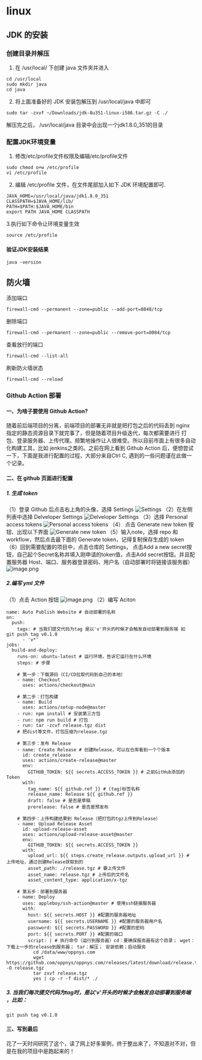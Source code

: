# linux 

## JDK 的安装

### 创建目录并解压

1. 在 /usr/local/ 下创建 java ⽂件夹并进⼊

```shell
cd /usr/local
sudo mkdir java
cd java
```

2. 将上⾯准备好的 JDK 安装包解压到 /usr/local/java 中即可

```shell
sudo tar -zxvf ~/Downloads/jdk-8u351-linux-i586.tar.gz -C ./
```

解压完之后， /usr/local/java ⽬录中会出现⼀个jdk1.8.0_351的⽬录

### 配置JDK环境变量

1. 修改/etc/profile文件权限及编辑/etc/profile文件

```shell
sudo chmod o+w /etc/profile
vi /etc/profile
```

2. 编辑 /etc/profile ⽂件，在⽂件尾部加⼊如下 JDK 环境配置即可.

```shell
JAVA_HOME=/usr/local/java/jdk1.8.0_351
CLASSPATH=$JAVA_HOME/lib/
PATH=$PATH:$JAVA_HOME/bin
export PATH JAVA_HOME CLASSPATH
```

3.执⾏如下命令让环境变量⽣效

```shell
source /etc/profile
```

#### 验证JDK安装结果

```shell
java -version
```

## 防火墙

添加端口

```shell
firewall-cmd --permanent --zone=public --add-port=8848/tcp
```

删除端口

```shell
firewall-cmd --permanent --zone=public --remove-port=8084/tcp
```

查看放行的端口

```shell
firewall-cmd --list-all
```

刷新防火墙状态

```shell
firewall-cmd --reload
```

### Github Action 部署

#### 一、为啥子要使用 Github Action?
随着前后端项目的分离，前端项目的部署无非就是把打包之后的代码丢到 nginx 指定的静态资源目录下就完事了，但是随着项目升级迭代，每次都需要进行 打包、登录服务器、上传代理。频繁地操作让人很难受。所以目前市面上有很多自动化构建工具，比如 jenkins之类的。之前在网上看到 Github Action 后，便想尝试一下，下面是我进行配置的过程，大部分来自Ctrl C, 遇到的一些问题谨在此做一个记录。

#### 二、在 github 页面进行配置

##### 1. 生成 token
（1）登录 Github 后点击右上角的头像，选择 Settings
![Settings](https://upload-images.jianshu.io/upload_images/25245988-286cd2b66cf3057b.png?imageMogr2/auto-orient/strip%7CimageView2/2/w/1240)
（2）在左侧列表中选择 Delveloper Settings
![Delveloper Settings](https://upload-images.jianshu.io/upload_images/25245988-3b3d5e43a6952bfc.png?imageMogr2/auto-orient/strip%7CimageView2/2/w/1240)
（3）选择 Personal access tokens
![Personal access tokens](https://upload-images.jianshu.io/upload_images/25245988-0b9400cfba12d9b4.png?imageMogr2/auto-orient/strip%7CimageView2/2/w/1240)
（4） 点击 Generate new token 按钮、出现以下界面
![Generate new token](https://upload-images.jianshu.io/upload_images/25245988-908b681967c8f2a4.png?imageMogr2/auto-orient/strip%7CimageView2/2/w/1240)
（5）输入note，选择 repo 和 workflow，然后点击最下面的  Generate token，记得复制保存生成的 token
（6）回到需要配置的项目中，点击仓库的 Settings， 点击Add a new secret按钮，自己起个Secret名称并填入刚申请的token值，点击Add secret按钮。并且配置服务器 Host、端口、服务器登录密码、用户名（自动部署时将链接该服务器）
![image.png](https://upload-images.jianshu.io/upload_images/25245988-2ae0d1bed8c7e528.png?imageMogr2/auto-orient/strip%7CimageView2/2/w/1240)

##### 2.编写 yml 文件
（1）点击 Action 按钮
![image.png](https://upload-images.jianshu.io/upload_images/25245988-069095d59c3b7a90.png?imageMogr2/auto-orient/strip%7CimageView2/2/w/1240)
（2）编写 Aciton
```
name: Auto Publish Website # 自动部署的名称
on:
  push:
    tags: # 当我们提交代码为tag 是以'v'开头的时候才会触发自动部署到服务端 如 git push tag v0.1.0
      - 'v*'
jobs:
  build-and-deploy:
    runs-on: ubuntu-latest # 运行环境，告诉它运行在什么环境
    steps: # 步骤

    # 第一步：下载源码（CI/CD拉取代码到自己的本地）
    - name: Checkout
      uses: actions/checkout@main

    # 第二步：打包构建
    - name: Build
      uses: actions/setup-node@master
    - run: npm install # 安装第三方包
    - run: npm run build # 打包
    - run: tar -zcvf release.tgz dist
    # 把dist等文件，打包压缩为release.tgz

    # 第三步：发布 Release
    - name: Create Release # 创建Release，可以在仓库看到一个个版本
      id: create_release
      uses: actions/create-release@master
      env:
        GITHUB_TOKEN: ${{ secrets.ACCESS_TOKEN }} # 之前GitHub添加的Token
      with:
        tag_name: ${{ github.ref }} # (tag)标签名称
        release_name: Release ${{ github.ref }}
        draft: false # 是否是草稿
        prerelease: false # 是否是预发布

    # 第四步：上传构建结果到 Release（把打包的tgz上传到Release）
    - name: Upload Release Asset
      id: upload-release-asset
      uses: actions/upload-release-asset@master
      env:
        GITHUB_TOKEN: ${{ secrets.ACCESS_TOKEN }}
      with:
        upload_url: ${{ steps.create_release.outputs.upload_url }} # 上传地址，通过创建Release获取到的
        asset_path: ./release.tgz # 要上传文件
        asset_name: release.tgz # 上传后的文件名
        asset_content_type: application/x-tgz

    # 第五步：部署到服务器
    - name: Deploy
      uses: appleboy/ssh-action@master # 使用ssh链接服务器
      with:
        host: ${{ secrets.HOST }} #配置的服务器地址
        username: ${{ secrets.USERNAME }} #配置的服务器用户名
        password: ${{ secrets.PASSWORD }} #配置的密码
        port: ${{ secrets.PORT }} #配置的端口
        script: | # 执行命令（运行到服务器）cd：要确保服务器有这个目录； wget：下载上一步的release到服务器； tar：解压； 安装依赖；启动服务
          cd /data/www/oppnys.com
          wget https://github.com/oppnys/oppnys.com/releases/latest/download/release.tgz -O release.tgz
          tar zxvf release.tgz
          yes | cp -r -f dist/* ./
```
##### 3. 当我们每次提交代码为tag时，是以'v'开头的时候才会触发自动部署到服务端 ，比如：
```
git push tag v0.1.0
```

#### 三、写到最后
花了一天时间研究了这个，读了网上好多案例，终于整出来了，不知道对不对，但是在我的项目中是跑起来的！



